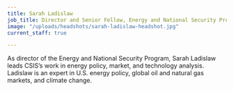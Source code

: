```yaml
---
title: Sarah Ladislaw
job_title: Director and Senior Fellow, Energy and National Security Program
image: "/uploads/headshots/sarah-ladislaw-headshot.jpg"
current_staff: true

---
```

As director of the Energy and National Security Program, Sarah Ladislaw leads CSIS’s work in energy policy, market, and technology analysis. Ladislaw is an expert in U.S. energy policy, global oil and natural gas markets, and climate change.